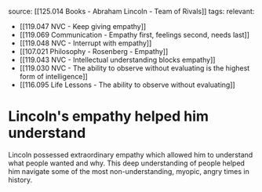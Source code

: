 source: [[125.014 Books - Abraham Lincoln - Team of Rivals]]
tags:
relevant:
- [[119.047 NVC - Keep giving empathy]]
- [[119.069 Communication - Empathy first, feelings second, needs last]]
- [[119.048 NVC - Interrupt with empathy]]
- [[107.021 Philosophy - Rosenberg - Empathy]]
- [[119.043 NVC - Intellectual understanding blocks empathy]]
- [[119.030 NVC - The ability to observe without evaluating is the highest form of intelligence]]
- [[116.095 Life Lessons - The ability to observe without evaluating]]

# Lincoln's empathy helped him understand

Lincoln possessed extraordinary empathy which allowed him to understand what people wanted and why. This deep understanding of people helped him navigate some of the most non-understanding, myopic, angry times in history.

